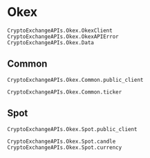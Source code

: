 # Okex

```@docs
CryptoExchangeAPIs.Okex.OkexClient
CryptoExchangeAPIs.Okex.OkexAPIError
CryptoExchangeAPIs.Okex.Data
```

## Common

```@docs
CryptoExchangeAPIs.Okex.Common.public_client
```

```@docs
CryptoExchangeAPIs.Okex.Common.ticker
```

## Spot

```@docs
CryptoExchangeAPIs.Okex.Spot.public_client
```

```@docs
CryptoExchangeAPIs.Okex.Spot.candle
CryptoExchangeAPIs.Okex.Spot.currency
```

